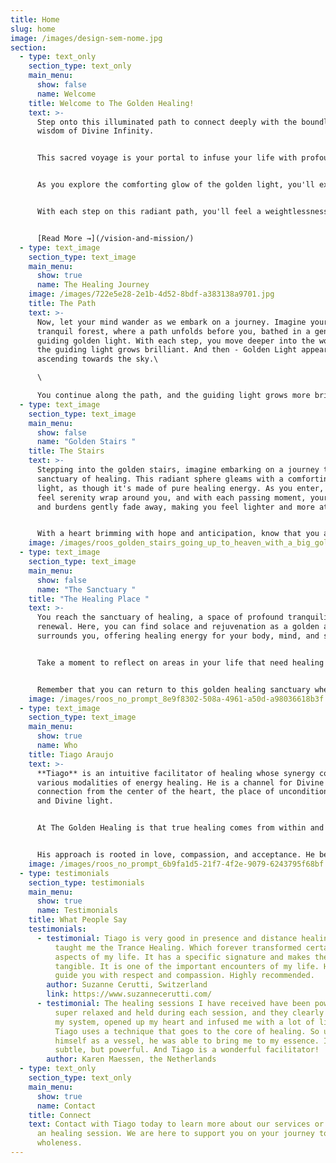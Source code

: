```yaml
---
title: Home
slug: home
image: /images/design-sem-nome.jpg
section:
  - type: text_only
    section_type: text_only
    main_menu:
      show: false
      name: Welcome
    title: Welcome to The Golden Healing!
    text: >-
      Step onto this illuminated path to connect deeply with the boundless
      wisdom of Divine Infinity.


      This sacred voyage is your portal to infuse your life with profound happiness and unfiltered joy. Picture yourself wrapped in the warm embrace of love, surrounded by the sweet melodies of laughter and the gentle harmony.


      As you explore the comforting glow of the golden light, you'll experience an overwhelming sense of serenity, heart-centeredness, and an unwavering alignment with your soul's purpose. This harmonious resonance will amplify your intuitive abilities and heighten your awareness of the world around you.


      With each step on this radiant path, you'll feel a weightlessness, as if you're carried effortlessly by a current of ease and grace. Embrace this journey, embrace the golden light, and let it lead you to a life filled with love, joy, and the essence of the Divine. Welcome to a life of ease and flow.


      [Read More →](/vision-and-mission/)
  - type: text_image
    section_type: text_image
    main_menu:
      show: true
      name: The Healing Journey
    image: /images/722e5e28-2e1b-4d52-8bdf-a383138a9701.jpg
    title: The Path
    text: >-
      Now, let your mind wander as we embark on a journey. Imagine yourself at a
      tranquil forest, where a path unfolds before you, bathed in a gentle,
      guiding golden light. With each step, you move deeper into the woods and
      the guiding light grows brilliant. And then - Golden Light appears
      ascending towards the sky.\

      \

      You continue along the path, and the guiding light grows more brilliant, leading you toward an extraordinary radiance. Eventually, you reach the source of this light, and there, in front of you, appear golden stairs ascending towards the sky.
  - type: text_image
    section_type: text_image
    main_menu:
      show: false
      name: "Golden Stairs "
    title: The Stairs
    text: >-
      Stepping into the golden stairs, imagine embarking on a journey towards a
      sanctuary of healing. This radiant sphere gleams with a comforting, golden
      light, as though it's made of pure healing energy. As you enter, you'll
      feel serenity wrap around you, and with each passing moment, your worries
      and burdens gently fade away, making you feel lighter and more at peace.


      With a heart brimming with hope and anticipation, know that you are on a path leading to a place of profound healing and rejuvenation.
    image: /images/roos_golden_stairs_going_up_to_heaven_with_a_big_golden_light_o_b8c45167-c2f3-4929-9a34-56cfa70a3c15.png
  - type: text_image
    section_type: text_image
    main_menu:
      show: false
      name: "The Sanctuary "
    title: "The Healing Place "
    text: >-
      You reach the sanctuary of healing, a space of profound tranquility and
      renewal. Here, you can find solace and rejuvenation as a golden aura
      surrounds you, offering healing energy for your body, mind, and soul.


      Take a moment to reflect on areas in your life that need healing and revitalization. Visualize the golden light within the sanctuary soothing and mending these aspects. Feel a profound sense of gratitude and peace as you connect with the sanctuary's healing energy.


      Remember that you can return to this golden healing sanctuary whenever you need to find solace, regain your strength, and experience profound healing.
    image: /images/roos_no_prompt_8e9f8302-508a-4961-a50d-a98036618b3f.png
  - type: text_image
    section_type: text_image
    main_menu:
      show: true
      name: Who
    title: Tiago Araujo
    text: >-
      **Tiago** is an intuitive facilitator of healing whose synergy comes from
      various modalities of energy healing. He is a channel for Divine
      connection from the center of the heart, the place of unconditional love
      and Divine light. 


      At The Golden Healing is that true healing comes from within and his works with individuals to help them unlock their inner wisdom, connect with their soul, and cultivate a deep sense of inner peace and joy.


      His approach is rooted in love, compassion, and acceptance. He believe that everyone has the power to heal themselves and that he is simply here to facilitate and support you on your journey.
    image: /images/roos_no_prompt_6b9fa1d5-21f7-4f2e-9079-6243795f68bf.png
  - type: testimonials
    section_type: testimonials
    main_menu:
      show: true
      name: Testimonials
    title: What People Say
    testimonials:
      - testimonial: Tiago is very good in presence and distance healing sessions. He
          taught me the Trance Healing. Which forever transformed certain
          aspects of my life. It has a specific signature and makes the energy
          tangible. It is one of the important encounters of my life. He will
          guide you with respect and compassion. Highly recommended.
        author: Suzanne Cerutti, Switzerland
        link: https://www.suzannecerutti.com/
      - testimonial: The healing sessions I have received have been powerful. I felt
          super relaxed and held during each session, and they clearly opened up
          my system, opened up my heart and infused me with a lot of light.
          Tiago uses a technique that goes to the core of healing. So using
          himself as a vessel, he was able to bring me to my essence. It is
          subtle, but powerful. And Tiago is a wonderful facilitator!
        author: Karen Maessen, the Netherlands
  - type: text_only
    section_type: text_only
    main_menu:
      show: true
      name: Contact
    title: Connect
    text: Contact with Tiago today to learn more about our services or to schedule
      an healing session. We are here to support you on your journey to
      wholeness.
---
```


